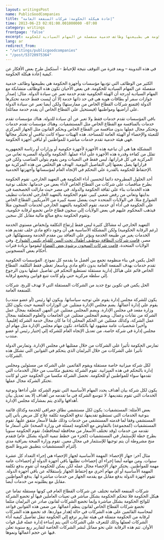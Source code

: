 ```yaml
---
layout: writingsPost
name: PublicGoodCompanies
title: "إعادة هيكلة الحكومة: شركات المنفعة العامة"
time: 2013-06-23 02:01:00.001000000 -07:00
category: writings
frontpage: 'false'
excerpt: الكثير من الوظائف التي تؤديها مؤسسات وأجهزة الحكومة هي بطبيعتها وظائف خدمية منفصلة عن المهام السيادية للحكومة
lang: ar
redirect_from: 
- "/writings/publicgoodcompanies"
- "/post/53720975364"
---
```

في هذه التدوينة – وبعد فترة من التوقف نتيجة للإحباط - أستكمل طرح بعض الأفكار عن كيفية إعادة هيكلة الحكومة.  
  
الكثير من الوظائف التي تؤديها مؤسسات وأجهزة الحكومة هي بطبيعتها وظائف خدمية منفصلة عن المهام السيادية للحكومة. في بعض الأحيان تكون هذه الوظائف متشابكة مع المهام السيادية لدرجة أن الهيئة الحكومية تقدم خدمة تعبر عن سيادة الدولة. مثال: إصدار جوازات سفر أو بطاقات هوية هي في حد ذاتها خدمة إلا أن ليست فقط خدمة تحتكرها الدولة (فتمنع شركات القطاع الخاص من ممارستها) ولكن أيضا تعبر عن سيادة الدولة علي أراضيها ومواطنيها (فيستحيل علي القطاع الخاص أن يقدم خدمة ممائلة).  
  
باقي المؤسسات تقدم خدمات فقط ولا تعبر عن أي سيادة للدولة. هناك مؤسسات تقدم خدمات بالمنافسة مع القطاع الخاص مثل المستشفيات. وهناك مؤسسات تقدم خدمات وتحتكر مجال عملها بدون منافسة من القطاع الخاص وبحكم القانون مثل الجهاز المركزي للتعبئة والإحصاء أو الهيئة العامة للمساحة. هذه الهيئات سواء كانت تنافس أو تحتكر مجالها فهي هيئة خدمية تقدم خدمات مباشرة للمواطنين أو لباقي أجهزة الحكومة.  
  
المشكلة هنا هي أن تباعية هذه الأجهزة لأجهزة حكومية أو وزارات أو رئاسة الجمهورية تقلل من كفاءة وقدرة هذه الأجهزة علي أداء عملها. الحكومة والدولة المصرية تعاني من المركزية في كل قراراتها، ليس فقط في التعينات ومن يقوم بتولي المناصب ولكن في قراراتها يصل بعضها إلي التفاصيل اليومية. الهدف هو التخلص من هذه المركزية مع الإحتفاظ للحكومة بالقدرة علي التحكم في الإتجاه العام لمؤسساتها وأجهزتها الخدمية.  
  
أحد الحلول المطروحة دائما لتحسين أداء الحكومة هي التعهيد الخارجي. تقوم الحكومة بطرح مناقصات علي شركات من القطاع الخاص لأداء بعض من خدماتها. تختلف نوعية هذه الخدمات بناء علي ثقافة الحكومة والدولة. في مصر حيث مازالت الخصخصة في بدايتها وتعاني من رفض شعبي كبير، تقوم الحكومة بالتعهيد الخارجي لخدمات تنظيف الشوارع مثلا. في الولايات المتحدة حيث يفضل نسبة كبيرة من الأمريكيين القطاع الخاص علي الحكومة في أداء أي خدمة، تقوم الحكومة بالتعهيد الخارجي لخدمات السجون مثلا فيذهب المحكوم عليهم في بعض الولايات إلي سجون قطاع خاص تخضع لرقابة حكومية، وتقوم الحكومة بدفع مبالغ مالية مقابل كل سجين.  
  
التعهيد الخارجي له مشاكل كثيرة ليس فقط إرتفاع التكلفة وإنخفاض مستوي الخدمة (رغم الرقابة الحكومية) ولكن المشكلة الأساسية هي أن وجود دافع مادي خلف تقديم هذه الخدمات يغير من طبيعة الخدمة ويؤثر علي التعاقد بين مقدم الخدمة ومستهلكها. في مصر، [قامت شركات النظافة بتوظيف أطفال تحت السن للقيام بكنس الشوارع](http://www.youtube.com/watch?v=xhIhcYM4ePs). وفي الولايات المتحدة، [قامت شركات السجون برشوة بعض القضاة](http://www.cnn.com/2009/CRIME/02/23/pennsylvania.corrupt.judges/index.html?_s=PM:CRIME) ليقوموا بزيادة فترات أحكام بعض المسجونين.  
  
الحل يكمن في بناء منظومة تجمع بين أفضل ما يقدمه كل نموذج. المؤسسات الحكومية تقدم خدمات بهدف المنفعة العامة بدون دافع مادي وبأسعار تغطي فقط التكلفة. القطاع الخاص قائم علي هياكل إدارية مستقلة تستطيع التحكم في تفاصيل عملها بدون الرجوع إلي سلطة مركزية حتي ولو كانت تتبع قوانين وتخضع لرقابة.  
  
الحل يكمن في تكوين نوع جديد من الشركات المستقلة التي لا تهدف للربح. شركات للمنفعة العامة.  
  
يكون للشركة مجلس إدارة يقوم علي توجيه سياساتها. ويكون لها رئيس (أو عضو منتدب) يقوم علي إدارة أعمالها. يضم مجلس الإدارة ممثلين عن الوزارات المعنية حيث يكون لكل وزارة مقعد في مجلس الإدارة. ويضم المجلس ممثلين عن المهن المتعلقة بمجال عمل الشركة من نقابات وعمال. ويضم المجلس ممثلين عن الجامعات والعلوم المتعلقة بمجال عمل الشركة، وكذلك ممثلين عن الحكم المحلي إذا ما كان مجال خدمة الشركة إقليميا. وأخيرا شخصيات عامة مشهود لها بالكفاءة. تكون مهام مجلس الإدارة مثل مهام أي مجلس إدارة في شركة خاصة، من تعديل الإتجاه العام للشركة إلي إختيار رئيس أو عضو منتدب.  
  
تمارس الحكومة تأثيرا علي الشركات من خلال ممثليها في مجلس الإدارة. وتمارس الدولة تأثيرا علي الشركات من خلال البرلمان الذي يتحكم في القوانين التي تشكل هذه الشركات.  
  
لكل شركة ميزانية خاصة مستقلة ويقوم القائمين علي الشركة من مسئولين ومجلس إدارة بالتحكم في هذه الميزانية. تقوم الشركة بتحقيق مكاسب من خلال الخدمات التي تقدمها سواء للمواطنين أو للحكومة. تحصل الشركة مكسبا من الحكومة حتي لو كانت تحتكر الشركة مجال عملها.  
  
يكون لكل شركة بيان أهداف يحدد المهام الأساسية التي تقوم الشركة علي أداءها ونوعية الخدمات التي تقوم بتقديمها. لا تتوسع الشركة في ما تقدمه من أهداف إلا بعد تعديل بيان أهدافها والذي يتم بمشاركة مجلس الإدارة.  
  
بعض الأمثلة: المستشفيات: يكون لكل مستشفي نطاق جغرافي للخدمة وكذلك قائمة بنوعية الخدمات التي تستطيع تقديمها. تدفع الحكومة تكلفة علاج كل مريض يأتي إلي المستشفي وفقا لما قدمته المستشفي من خدمات وذلك طبقا لأسعار متفق عليها. تقوم المستشفيات (كمجموعة) بالتفاوض مع الحكومة (ممثلة في وزارة الصحة) علي أسعار ما تقدمه من خدمات (وقد تختلف الأسعار من محافظة لمحافظة). تقوم الحكومة سنويا بطرح خطة للإستثمار في المستشفيات (كجزء من خطط تنمية الدولة بشكل عام) فتقدم منح مشروطة أن يتم توجيها للإستثمار في مجال معين. تقوم وزارة الصحة بمراقبة مدي إلتزام المستشفيات بتطبيق شروط المنح.  
  
مثال آخر: جهاز الإحصاء: المهمة الأساسية لجهاز الإحصاء هي إجراء التعداد كل عشرة سنوات. ومن مهامه أيضا إجراء أي إحصاءات تطلبها باقي أجهزة الدولة أو إحصاءات عامة مهمة للمواطنين. يحتكر جهاز الإحصاء مجال عمله لكن يمكن للحكومة أن تقوم بدفع تكلفة المهمة الأساسية أو أي مهام أخري مع إحتفاظ الجهاز بإستقلاله عن باقي أجهزة الدولة. تقوم أجهزة الدولة بدفع مقابل مع يقدمه الجهاز من خدمات مباشرة لها. يدفع المواطنين مقابل مع يطلبونه من خدمات أيضا.  
  
شركات المنفعة العامة تختلف عن شركات القطاع العام في كونها مستقلة تماما عن هيكل الحكومة فلا تتحكم الحكومة بشكل مباشر في تعينات العاملين فيها أو تخضع الشركة للوائح الحكومة بشكل مباشرة وإنما تخضع الشركات لقانون صادر عن البرلمان مثلما تخضع شركات القطاع الخاص لقانون ينظم أعمالها. من ضمن هذه القوانين قواعد لمحاسبة القائمين علي هذه الشركات في حالة إهدار مواردها. قد تخضع هذه الشركات لرقابة من الحكومة متمثلة في هيئة تقارير ترفع إلي الحكومة تنقل تفاصيل كيفية أداء الشركات لعملها وذلك للتعرف علي الشركات التي يتم إساءة إدارة عمله قبل فوات الأوان. تتم هذه الرقابة علي نحو مماثل لنشر الشركات الخاصة لتقارير ربع سنوية تعلن فيها عن حجم أعمالها ونموها.  
